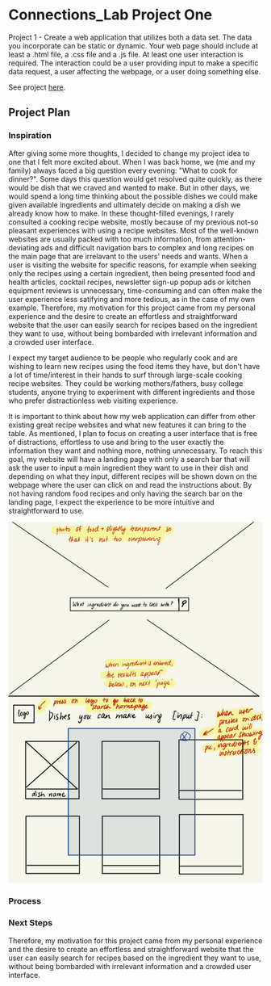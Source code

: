 # Connections_Lab Project One
Project 1 - Create a web application that utilizes both a data set. The data you incorporate can be static or dynamic. Your web page should include at least a .html file, a .css file and a .js file. At least one user interaction is required. The interaction could be a user providing input to make a specific data request, a user affecting the webpage, or a user doing something else. 

See project [here](https://oyungerela.github.io/Connections_Lab/ProjectOne/index.html).

## Project Plan

### Inspiration
After giving some more thoughts, I decided to change my project idea to one that I felt more excited about. When I was back home, we (me and my family) always faced a big question every evening: "What to cook for dinner?". Some days this question would get resolved quite quickly, as there would be dish that we craved and wanted to make. But in other days, we would spend a long time thinking about the possible dishes we could make given available ingredients and ultimately decide on making a dish we already know how to make. In these thought-filled evenings, I rarely consulted a cooking recipe website, mostly because of my previous not-so pleasant experiences with using a recipe websites. Most of the well-known websites are usually packed with too much information, from attention-deviating ads and difficult navigation bars to complex and long recipes on the main page that are irrelavant to the users' needs and wants. When a user is visiting the website for specific reasons, for example when seeking only the recipes using a certain ingredient, then being presented food and health articles, cocktail recipes, newsletter sign-up popup ads or kitchen equipment reviews is unnecessary, time-consuming and can often make the user experience less satifying and more tedious, as in the case of my own example. Therefore, my motivation for this project came from my personal experience and the desire to create an effortless and straightforward website that the user can easily search for recipes based on the ingredient they want to use, without being bombarded with irrelevant information and a crowded user interface. 

I expect my target audience to be people who regularly cook and are wishing to learn new recipes using the food items they have, but don't have a lot of time/interest in their hands to surf through large-scale cooking recipe websites. They could be working mothers/fathers, busy college students, anyone trying to experiment with different ingredients and those who prefer distractionless web visiting experience. 

It is important to think about how my web application can differ from other existing great recipe websites and what new features it can bring to the table. As mentioned, I plan to focus on creating a user interface that is free of distractions, effortless to use and bring to the user exactly the information they want and nothing more, nothing unnecessary. To reach this goal, my website will have a landing page with only a search bar that will ask the user to input a main ingredient they want to use in their dish and depending on what they input, different recipes will be shown down on the webpage where the user can click on and read the instructions about. By not having random food recipes and only having the search bar on the landing page, I expect the experience to be more intuitive and straightforward to use.

<img src="newProject_wireframe.jpg" width="600"/>

### Process
### Next Steps

Therefore, my motivation for this project came from my personal experience and the desire to create an effortless and straightforward website that the user can easily search for recipes based on the ingredient they want to use, without being bombarded with irrelevant information and a crowded user interface. 

